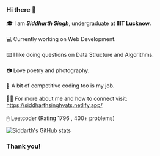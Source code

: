 ### Hi there 👋

<!--
**siddharthsinghvats/siddharthsinghvats** is a ✨ _special_ ✨ repository because its `README.md` (this file) appears on your GitHub profile.

Here are some ideas to get you started:

- 🔭 I’m currently working on ReactJS
- 🌱 I’m currently learning Backend Development
- 💬 Ask me about Data Structures and Algorithms
- 📫 How to reach me: Mail:siddharth1singh1@gmal.com

-->
🎓 I am ***___Siddharth Singh___***, undergraduate at  __IIIT Lucknow.__
<br/><br/>
💻 Currently working on Web Development.
<br/><br/>
⌨️ I like doing questions on Data Structure and Algorithms.
<br/><br/>
📷 Love poetry and photography.
<br/><br/>
📒 A bit of competitive coding too is my job.
<br/><br/>
🕵🏼 For more about me and how to connect visit: https://siddharthsinghvats.netlify.app/
</br><br/>
🖱 Leetcoder (Rating 1796 , 400+ problems)

![Siddarth's GitHub stats](https://github-readme-stats.vercel.app/api?username=siddharthsinghvats&show_icons=true&theme=radical)

### Thank you!
